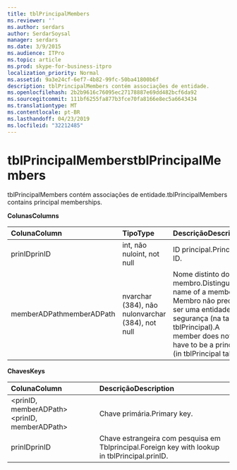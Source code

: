 ```yaml
---
title: tblPrincipalMembers
ms.reviewer: ''
ms.author: serdars
author: SerdarSoysal
manager: serdars
ms.date: 3/9/2015
ms.audience: ITPro
ms.topic: article
ms.prod: skype-for-business-itpro
localization_priority: Normal
ms.assetid: 9a3e24cf-6ef7-4b82-99fc-50ba41800b6f
description: tblPrincipalMembers contém associações de entidade.
ms.openlocfilehash: 2b2b9616c76095ec27178887e69dd482bcf6da92
ms.sourcegitcommit: 111bf6255fa877b3fce70fa8166e8ec5a6643434
ms.translationtype: MT
ms.contentlocale: pt-BR
ms.lasthandoff: 04/23/2019
ms.locfileid: "32212485"
---
```

# <a name="tblprincipalmembers"></a><span data-ttu-id="84d6e-103">tblPrincipalMembers</span><span class="sxs-lookup"><span data-stu-id="84d6e-103">tblPrincipalMembers</span></span>
 
<span data-ttu-id="84d6e-104">tblPrincipalMembers contém associações de entidade.</span><span class="sxs-lookup"><span data-stu-id="84d6e-104">tblPrincipalMembers contains principal memberships.</span></span>
  
<span data-ttu-id="84d6e-105">**Colunas**</span><span class="sxs-lookup"><span data-stu-id="84d6e-105">**Columns**</span></span>

|<span data-ttu-id="84d6e-106">**Coluna**</span><span class="sxs-lookup"><span data-stu-id="84d6e-106">**Column**</span></span>|<span data-ttu-id="84d6e-107">**Tipo**</span><span class="sxs-lookup"><span data-stu-id="84d6e-107">**Type**</span></span>|<span data-ttu-id="84d6e-108">**Descrição**</span><span class="sxs-lookup"><span data-stu-id="84d6e-108">**Description**</span></span>|
|:-----|:-----|:-----|
|<span data-ttu-id="84d6e-109">prinID</span><span class="sxs-lookup"><span data-stu-id="84d6e-109">prinID</span></span>  <br/> |<span data-ttu-id="84d6e-110">int, não nulo</span><span class="sxs-lookup"><span data-stu-id="84d6e-110">int, not null</span></span>  <br/> |<span data-ttu-id="84d6e-111">ID principal.</span><span class="sxs-lookup"><span data-stu-id="84d6e-111">Principal ID.</span></span>  <br/> |
|<span data-ttu-id="84d6e-112">memberADPath</span><span class="sxs-lookup"><span data-stu-id="84d6e-112">memberADPath</span></span>  <br/> |<span data-ttu-id="84d6e-113">nvarchar (384), não nulo</span><span class="sxs-lookup"><span data-stu-id="84d6e-113">nvarchar (384), not null</span></span>  <br/> |<span data-ttu-id="84d6e-114">Nome distinto do membro.</span><span class="sxs-lookup"><span data-stu-id="84d6e-114">Distinguished name of a member.</span></span> <span data-ttu-id="84d6e-115">Membro não precisam ser uma entidade de segurança (na tabela tblPrincipal).</span><span class="sxs-lookup"><span data-stu-id="84d6e-115">A member does not have to be a principal (in tblPrincipal table).</span></span>  <br/> |
   
<span data-ttu-id="84d6e-116">**Chaves**</span><span class="sxs-lookup"><span data-stu-id="84d6e-116">**Keys**</span></span>

|<span data-ttu-id="84d6e-117">**Coluna**</span><span class="sxs-lookup"><span data-stu-id="84d6e-117">**Column**</span></span>|<span data-ttu-id="84d6e-118">**Descrição**</span><span class="sxs-lookup"><span data-stu-id="84d6e-118">**Description**</span></span>|
|:-----|:-----|
|<span data-ttu-id="84d6e-119">\<prinID, memberADPath\></span><span class="sxs-lookup"><span data-stu-id="84d6e-119">\<prinID, memberADPath\></span></span>  <br/> |<span data-ttu-id="84d6e-120">Chave primária.</span><span class="sxs-lookup"><span data-stu-id="84d6e-120">Primary key.</span></span>  <br/> |
|<span data-ttu-id="84d6e-121">prinID</span><span class="sxs-lookup"><span data-stu-id="84d6e-121">prinID</span></span>  <br/> |<span data-ttu-id="84d6e-122">Chave estrangeira com pesquisa em Tblprincipal.</span><span class="sxs-lookup"><span data-stu-id="84d6e-122">Foreign key with lookup in tblPrincipal.prinID.</span></span>  <br/> |
   

